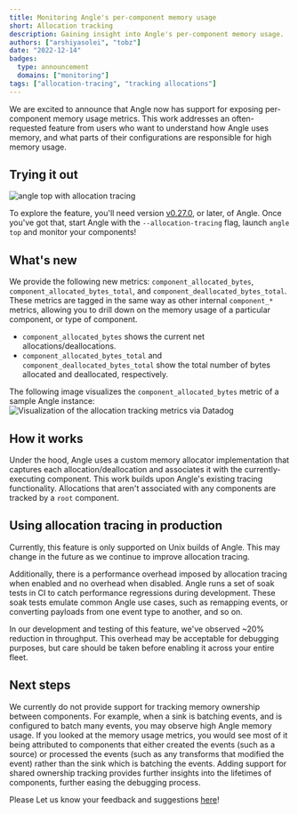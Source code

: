 ```yaml
---
title: Monitoring Angle's per-component memory usage
short: Allocation tracking
description: Gaining insight into Angle's per-component memory usage.
authors: ["arshiyasolei", "tobz"]
date: "2022-12-14"
badges:
  type: announcement
  domains: ["monitoring"]
tags: ["allocation-tracing", "tracking allocations"]
---
```


We are excited to announce that Angle now has support for exposing per-component memory usage metrics. This work addresses an often-requested feature from users who want to understand how Angle uses memory, and what parts of their configurations are responsible for high memory usage.

## Trying it out

![angle top with allocation tracing](/img/blog/angle-top-allocation-tracking.png)

To explore the feature, you'll need version [v0.27.0](https://angle.khulnasoft.com/download/), or later, of Angle. Once you've got that, start Angle with the `--allocation-tracing` flag, launch `angle top` and monitor your components!

## What's new

We provide the following new metrics: `component_allocated_bytes`, `component_allocated_bytes_total`, and `component_deallocated_bytes_total`. These metrics are tagged in the same way as other internal `component_*` metrics, allowing you to drill down on the memory usage of a particular component, or type of component.

- `component_allocated_bytes` shows the current net allocations/deallocations.
- `component_allocated_bytes_total` and `component_deallocated_bytes_total` show the total number of bytes allocated and deallocated, respectively.

The following image visualizes the `component_allocated_bytes` metric of a sample Angle instance:
![Visualization of the allocation tracking metrics via Datadog](/img/blog/angle-allocation-tracking-graph.png)

## How it works

Under the hood, Angle uses a custom memory allocator implementation that captures each allocation/deallocation and associates it with the currently-executing component. This work builds upon Angle's existing tracing functionality. Allocations that aren't associated with any components are tracked by a `root` component.

## Using allocation tracing in production

Currently, this feature is only supported on Unix builds of Angle. This may change in the future as we continue to improve allocation tracing.

Additionally, there is a performance overhead imposed by allocation tracing when enabled and no overhead when disabled. Angle runs a set of soak tests in CI to catch performance regressions during development. These soak tests emulate common Angle use cases, such as remapping events, or converting payloads from one event type to another, and so on.

In our development and testing of this feature, we've observed ~20% reduction in throughput. This overhead may be acceptable for debugging purposes, but care should be taken before enabling it across your entire fleet.

## Next steps

We currently do not provide support for tracking memory ownership between components. For example, when a sink is batching events, and is configured to batch many events, you may observe high Angle memory usage. If you looked at the memory usage metrics, you would see most of it being attributed to components that either created the events (such as a source) or processed the events (such as any transforms that modified the event) rather than the sink which is batching the events. Adding support for shared ownership tracking provides further insights into the lifetimes of components, further easing the debugging process.

Please Let us know your feedback and suggestions [here](https://github.com/khulnasoft/angle/issues/15474)!
